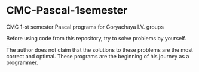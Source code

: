 # CMC-Pascal-1semester
CMC 1-st semester Pascal programs for Goryachaya I.V. groups

Before using code from this repository, try to solve problems by yourself.

The author does not claim that the solutions to these problems are the most correct and optimal.
These programs are the beginning of his journey as a programmer.
